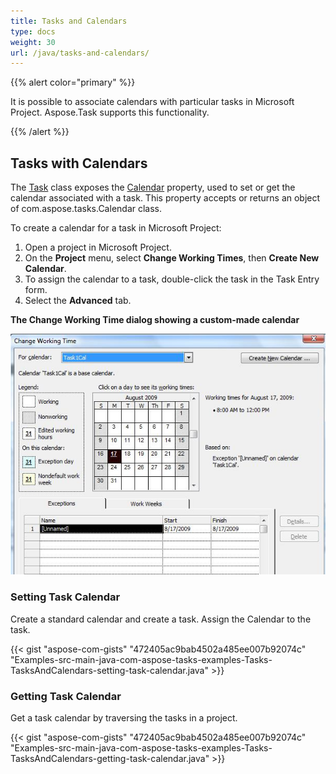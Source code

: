 ```yaml
---
title: Tasks and Calendars
type: docs
weight: 30
url: /java/tasks-and-calendars/
---
```


{{% alert color="primary" %}} 

It is possible to associate calendars with particular tasks in Microsoft Project. Aspose.Task supports this functionality.

{{% /alert %}} 
## **Tasks with Calendars**
The [Task](https://apireference.aspose.com/tasks/java/com.aspose.tasks/Task/) class exposes the [Calendar](https://apireference.aspose.com/tasks/java/com.aspose.tasks/Calendar/) property, used to set or get the calendar associated with a task. This property accepts or returns an object of com.aspose.tasks.Calendar class.

To create a calendar for a task in Microsoft Project:

1. Open a project in Microsoft Project.
1. On the **Project** menu, select **Change Working Times**, then **Create New Calendar**.
1. To assign the calendar to a task, double-click the task in the Task Entry form.
1. Select the **Advanced** tab.

**The Change Working Time dialog showing a custom-made calendar** 

![todo:image_alt_text](tasks-and-calendars_1.png)
### **Setting Task Calendar**
Create a standard calendar and create a task. Assign the Calendar to the task.

{{< gist "aspose-com-gists" "472405ac9bab4502a485ee007b92074c" "Examples-src-main-java-com-aspose-tasks-examples-Tasks-TasksAndCalendars-setting-task-calendar.java" >}}
### **Getting Task Calendar**
Get a task calendar by traversing the tasks in a project.

{{< gist "aspose-com-gists" "472405ac9bab4502a485ee007b92074c" "Examples-src-main-java-com-aspose-tasks-examples-Tasks-TasksAndCalendars-getting-task-calendar.java" >}}

